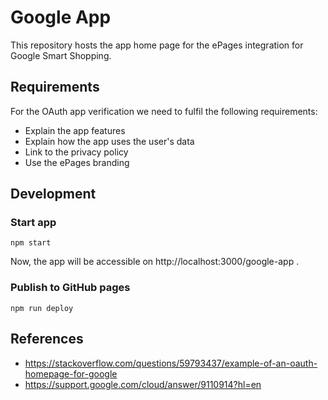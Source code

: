 # Google App

This repository hosts the app home page for the ePages integration
for Google Smart Shopping.

## Requirements

For the OAuth app verification we need to fulfil the following requirements:

- Explain the app features
- Explain how the app uses the user's data
- Link to the privacy policy
- Use the ePages branding

## Development

### Start app

```
npm start
```

Now, the app will be accessible on http://localhost:3000/google-app .

### Publish to GitHub pages

```
npm run deploy
```

## References

- https://stackoverflow.com/questions/59793437/example-of-an-oauth-homepage-for-google
- https://support.google.com/cloud/answer/9110914?hl=en

